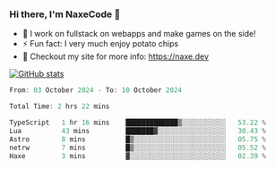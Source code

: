 ### Hi there, I'm NaxeCode 👋
- 🔭 I work on fullstack on webapps and make games on the side!
- ⚡ Fun fact: I very much enjoy potato chips
- 🔋 Checkout my site for more info: https://naxe.dev

[![GitHub stats](https://github-readme-stats.vercel.app/api?username=naxecode&theme=onedark)](https://naxe.dev)

<!--START_SECTION:waka-->

```csharp
From: 03 October 2024 - To: 10 October 2024

Total Time: 2 hrs 22 mins

TypeScript   1 hr 16 mins    █████████████▒░░░░░░░░░░░   53.22 %
Lua          43 mins         ███████▓░░░░░░░░░░░░░░░░░   30.43 %
Astro        8 mins          █▒░░░░░░░░░░░░░░░░░░░░░░░   05.75 %
netrw        7 mins          █▒░░░░░░░░░░░░░░░░░░░░░░░   05.52 %
Haxe         3 mins          ▓░░░░░░░░░░░░░░░░░░░░░░░░   02.39 %
```

<!--END_SECTION:waka-->



<!--
**NaxeCode/NaxeCode** is a ✨ _special_ ✨ repository because its `README.md` (this file) appears on your GitHub profile.

Here are some ideas to get you started:

- 🔭 I’m currently working on Web apps for indie games!
- 🌱 I’m currently mastering C#
- 👯 I’m looking to collaborate on ...
- 🤔 I’m looking for help with ...
- 💬 Ask me about ...
- 📫 How to reach me: ...
- 😄 Pronouns: ...
- ⚡ Fun fact: I love chips
-->
